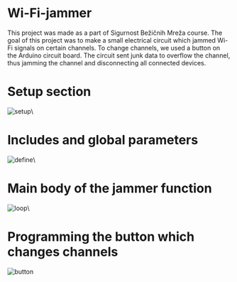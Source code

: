 # Wi-Fi-jammer
This project was made as a part of Sigurnost Bežičnih Mreža course. The goal of this project was to make a small electrical circuit which jammed Wi-Fi signals on certain channels. To change channels, we used a button on the Arduino circuit board. The circuit sent junk data to overflow the channel, thus jamming the channel and disconnecting all connected devices.

# Setup section
![setup](https://github.com/slanacpizzagomilicafesb/Wi-Fi-jammer/assets/56551410/c573ddcf-fb6d-4a6e-b6ca-5cc2d67b21f9)\

# Includes and global parameters
![define](https://github.com/slanacpizzagomilicafesb/Wi-Fi-jammer/assets/56551410/eae20e40-e1e7-4800-98b7-75f3080b66b6)\

# Main body of the jammer function
![loop](https://github.com/slanacpizzagomilicafesb/Wi-Fi-jammer/assets/56551410/374beb16-3ef4-44bf-97b7-ec51bf0cc785)\

# Programming the button which changes channels
![button](https://github.com/slanacpizzagomilicafesb/Wi-Fi-jammer/assets/56551410/772ed1f8-b4bd-42ad-8720-bace636f3acd)
